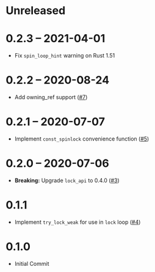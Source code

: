 # Unreleased

# 0.2.3 – 2021-04-01

- Fix `spin_loop_hint` warning on Rust 1.51

# 0.2.2 – 2020-08-24

- Add owning_ref support ([#7](https://github.com/rust-osdev/spinning_top/pull/7))

# 0.2.1 – 2020-07-07

- Implement `const_spinlock` convenience function ([#5](https://github.com/rust-osdev/spinning_top/pull/5))

# 0.2.0 – 2020-07-06

- **Breaking:** Upgrade `lock_api` to 0.4.0 ([#3](https://github.com/rust-osdev/spinning_top/pull/3))

# 0.1.1

- Implement `try_lock_weak` for use in `lock` loop ([#4](https://github.com/rust-osdev/spinning_top/pull/4))

# 0.1.0

- Initial Commit
